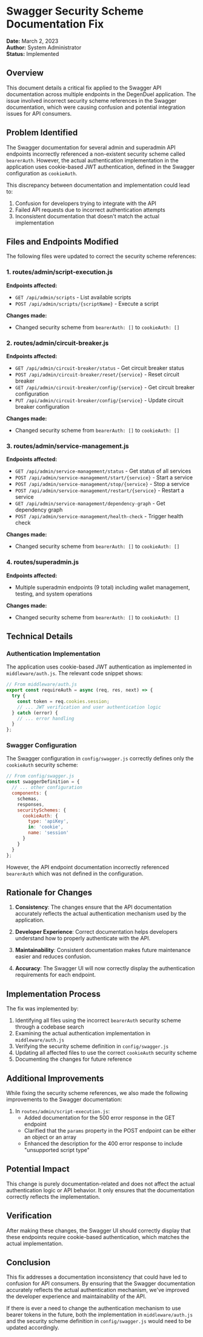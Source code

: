 # Swagger Security Scheme Documentation Fix

**Date:** March 2, 2023  
**Author:** System Administrator  
**Status:** Implemented  

## Overview

This document details a critical fix applied to the Swagger API documentation across multiple endpoints in the DegenDuel application. The issue involved incorrect security scheme references in the Swagger documentation, which were causing confusion and potential integration issues for API consumers.

## Problem Identified

The Swagger documentation for several admin and superadmin API endpoints incorrectly referenced a non-existent security scheme called `bearerAuth`. However, the actual authentication implementation in the application uses cookie-based JWT authentication, defined in the Swagger configuration as `cookieAuth`.

This discrepancy between documentation and implementation could lead to:

1. Confusion for developers trying to integrate with the API
2. Failed API requests due to incorrect authentication attempts
3. Inconsistent documentation that doesn't match the actual implementation

## Files and Endpoints Modified

The following files were updated to correct the security scheme references:

### 1. routes/admin/script-execution.js

**Endpoints affected:**
- `GET /api/admin/scripts` - List available scripts
- `POST /api/admin/scripts/{scriptName}` - Execute a script

**Changes made:**
- Changed security scheme from `bearerAuth: []` to `cookieAuth: []`

### 2. routes/admin/circuit-breaker.js

**Endpoints affected:**
- `GET /api/admin/circuit-breaker/status` - Get circuit breaker status
- `POST /api/admin/circuit-breaker/reset/{service}` - Reset circuit breaker
- `GET /api/admin/circuit-breaker/config/{service}` - Get circuit breaker configuration
- `PUT /api/admin/circuit-breaker/config/{service}` - Update circuit breaker configuration

**Changes made:**
- Changed security scheme from `bearerAuth: []` to `cookieAuth: []`

### 3. routes/admin/service-management.js

**Endpoints affected:**
- `GET /api/admin/service-management/status` - Get status of all services
- `POST /api/admin/service-management/start/{service}` - Start a service
- `POST /api/admin/service-management/stop/{service}` - Stop a service
- `POST /api/admin/service-management/restart/{service}` - Restart a service
- `GET /api/admin/service-management/dependency-graph` - Get dependency graph
- `POST /api/admin/service-management/health-check` - Trigger health check

**Changes made:**
- Changed security scheme from `bearerAuth: []` to `cookieAuth: []`

### 4. routes/superadmin.js

**Endpoints affected:**
- Multiple superadmin endpoints (9 total) including wallet management, testing, and system operations

**Changes made:**
- Changed security scheme from `bearerAuth: []` to `cookieAuth: []`

## Technical Details

### Authentication Implementation

The application uses cookie-based JWT authentication as implemented in `middleware/auth.js`. The relevant code snippet shows:

```javascript
// From middleware/auth.js
export const requireAuth = async (req, res, next) => {
  try {
    const token = req.cookies.session;
    // ... JWT verification and user authentication logic
  } catch (error) {
    // ... error handling
  }
};
```

### Swagger Configuration

The Swagger configuration in `config/swagger.js` correctly defines only the `cookieAuth` security scheme:

```javascript
// From config/swagger.js
const swaggerDefinition = {
  // ... other configuration
  components: {
    schemas,
    responses,
    securitySchemes: {
      cookieAuth: {
        type: 'apiKey',
        in: 'cookie',
        name: 'session'
      }
    }
  }
};
```

However, the API endpoint documentation incorrectly referenced `bearerAuth` which was not defined in the configuration.

## Rationale for Changes

1. **Consistency**: The changes ensure that the API documentation accurately reflects the actual authentication mechanism used by the application.

2. **Developer Experience**: Correct documentation helps developers understand how to properly authenticate with the API.

3. **Maintainability**: Consistent documentation makes future maintenance easier and reduces confusion.

4. **Accuracy**: The Swagger UI will now correctly display the authentication requirements for each endpoint.

## Implementation Process

The fix was implemented by:

1. Identifying all files using the incorrect `bearerAuth` security scheme through a codebase search
2. Examining the actual authentication implementation in `middleware/auth.js`
3. Verifying the security scheme definition in `config/swagger.js`
4. Updating all affected files to use the correct `cookieAuth` security scheme
5. Documenting the changes for future reference

## Additional Improvements

While fixing the security scheme references, we also made the following improvements to the Swagger documentation:

1. In `routes/admin/script-execution.js`:
   - Added documentation for the 500 error response in the GET endpoint
   - Clarified that the `params` property in the POST endpoint can be either an object or an array
   - Enhanced the description for the 400 error response to include "unsupported script type"

## Potential Impact

This change is purely documentation-related and does not affect the actual authentication logic or API behavior. It only ensures that the documentation correctly reflects the implementation.

## Verification

After making these changes, the Swagger UI should correctly display that these endpoints require cookie-based authentication, which matches the actual implementation.

## Conclusion

This fix addresses a documentation inconsistency that could have led to confusion for API consumers. By ensuring that the Swagger documentation accurately reflects the actual authentication mechanism, we've improved the developer experience and maintainability of the API.

If there is ever a need to change the authentication mechanism to use bearer tokens in the future, both the implementation in `middleware/auth.js` and the security scheme definition in `config/swagger.js` would need to be updated accordingly. 
